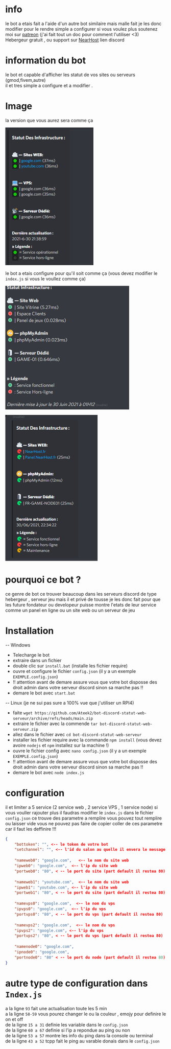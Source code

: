 # info 
le bot a etais fait a l'aide d'un autre bot similaire mais malle fait je les donc modifier pour le rendre simple a configurer
si vous voulez plus soutenez moi sur [patreon](https://www.patreon.com/ILowayn) (j'ai fait tout un doc pour comment l'utiliser <3)  
Hebergeur gratuit , ou support sur [NearHost](https://discord.gg/EzUK8ywvWp) lien discord

# information du bot
le bot et capable d'afficher les statut de vos sites ou serveurs (gmod,fivem,autre)   
il et tres simple a configure et a modifier . 
# Image
la version que vous aurez sera comme ça  

![](https://github.com/Ateek2/bot-discord-statut-web-serveur/blob/main/image/photo.PNG)  

le bot a etais configure pour qu'il soit comme ça (vous devez modifier le ``index.js`` si vous le voullez comme ça)  

![](https://github.com/Ateek2/bot-discord-statut-web-serveur/blob/main/image/top%201.PNG)  

![](https://github.com/Ateek2/bot-discord-statut-web-serveur/blob/main/image/top%202.PNG)  

# pourquoi ce bot ?
ce genre de bot ce trouver beaucoup dans les serveurs discord de type hebergeur , serveur jeu 
mais il et privé de tousse je les donc fait pour que les future fondateur ou developeur puisse montre l'etats de leur service comme un panel en ligne ou un site web ou un serveur de jeu
# Installation  
-- Windows 
 - Telecharge le bot 
 - extraire dans un fichier  
 - double clic sur ``install.bat`` (installe les fichier require)
 - ouvre et configure le fichier ``config.json`` (il y a un exemple ``EXEMPLE.config.json``)
 - !! attention avant de demare assure vous que votre bot disposse des droit admin dans votre serveur discord sinon sa marche pas !!
 - demare le bot avec ``start.bat``

-- Linux (je ne sui pas sure a 100% vue que j'utiliser un RPI4)
 - faite ``wget https://github.com/Ateek2/bot-discord-statut-web-serveur/archive/refs/heads/main.zip``
 - extraire le fichier avec la commende ``tar bot-discord-statut-web-serveur.zip``
 - allez dans le fichier avec ``cd bot-discord-statut-web-serveur``
 - installer les fichier require avec la commande ``npm install`` (vous devez avoire ``nodejs`` et ``npm`` installez sur la machine !)
 - ouvre le fichier config avec ``nano config.json`` (il y a un exemple ``EXEMPLE.config.json``)
 - !! attention avant de demare assure vous que votre bot disposse des droit admin dans votre serveur discord sinon sa marche pas !!
 - demare le bot avec ``node index.js``
# configuration 
il et limiter a 5 service (2 service web , 2 service VPS , 1 service node) si vous vouller rajouter plus il faudras modifier le ``index.js``
dans le fichier ``config.json`` ce trouve des parametre a remplire vous pouvez tout remplire ou laisser vide 
vous ne pouvez pas faire de copier coller de ces parametre  car il faut les deffinire !!! 
```json
{
    "bottoken": "", <-- le token de votre bot
    "setchannel": "", <-- l'id du salon au quelle il envera le message

    "nameweb0": "google.com",   <-- le nom du site web
    "ipweb0": "google.com",  <-- l'ip du site web
    "portweb0": "80", < -- le port du site (part default il restea 80)

    "nameweb1": "youtube.com",  <-- le nom du site web
    "ipweb1": "youtube.com", <-- l'ip du site web
    "portweb1": "80", < -- le port du site (part default il restea 80)

    "namevps0": "google.com",  <-- le nom du vps
    "ipvps0": "google.com",  <-- l'ip du vps
    "portvps0": "80", < -- le port du vps (part default il restea 80)

    "namevps2": "google.com",  <-- le nom du vps
    "ipvps2": "google.com", <-- l'ip du vps
    "portvps2": "80", < -- le port du vps (part default il restea 80)

    "namenode0": "google.com",  
    "ipnode0": "google.com",
    "portnode0": "80" < -- le port du node (part default il restea 80)
}
```
# autre type de configuration dans ``Index.js``  
a la ligne ``93`` fait une actualisation toute les 5 min  
a la ligne ``58-59`` vous pourez changer le ou la couleur , emojy pour definire le on et off   
de la ligne ``15 a 31`` definie les variable dans le ``config.json``   
de la ligne ``60 a 67`` definie si l'ip a repondue au ping ou non   
de la ligne ``53 a 57`` montre les info du ping dans la console ou terminal  
de la ligne ``43 a 52`` tcpp fait  le ping au varable donais dans le ``config.json``   
